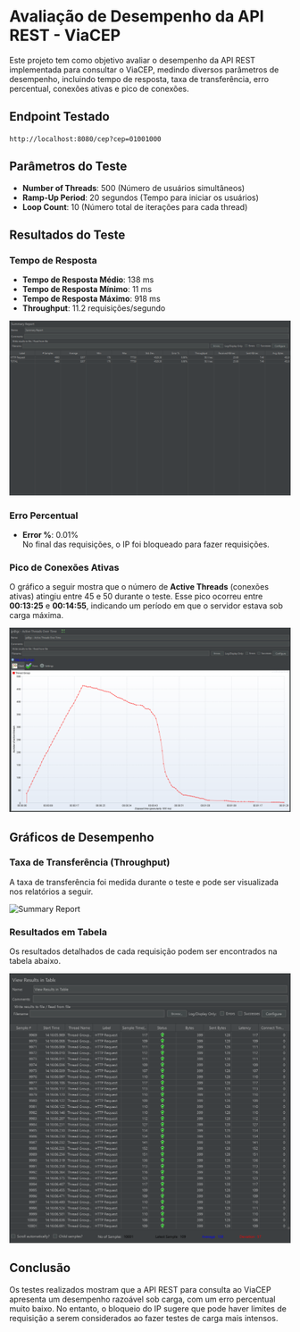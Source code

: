 # Avaliação de Desempenho da API REST - ViaCEP

Este projeto tem como objetivo avaliar o desempenho da API REST implementada para consultar o ViaCEP, medindo diversos parâmetros de desempenho, incluindo tempo de resposta, taxa de transferência, erro percentual, conexões ativas e pico de conexões.

## Endpoint Testado

`http://localhost:8080/cep?cep=01001000`

## Parâmetros do Teste

- **Number of Threads**: 500 (Número de usuários simultâneos)
- **Ramp-Up Period**: 20 segundos (Tempo para iniciar os usuários)
- **Loop Count**: 10 (Número total de iterações para cada thread)

## Resultados do Teste

### Tempo de Resposta

- **Tempo de Resposta Médio**: 138 ms
- **Tempo de Resposta Mínimo**: 11 ms
- **Tempo de Resposta Máximo**: 918 ms
- **Throughput**: 11.2 requisições/segundo

![Summary Report](images/Summary%20Report.png)

### Erro Percentual

- **Error %**: 0.01%  
No final das requisições, o IP foi bloqueado para fazer requisições.

### Pico de Conexões Ativas

O gráfico a seguir mostra que o número de **Active Threads** (conexões ativas) atingiu entre 45 e 50 durante o teste. Esse pico ocorreu entre **00:13:25** e **00:14:55**, indicando um período em que o servidor estava sob carga máxima.

![Active Threads Over Time](images/Active%20Threads%20Over%20Time.png)

## Gráficos de Desempenho

### Taxa de Transferência (Throughput)

A taxa de transferência foi medida durante o teste e pode ser visualizada nos relatórios a seguir.

![Summary Report](images/Summary%Report.png)

### Resultados em Tabela

Os resultados detalhados de cada requisição podem ser encontrados na tabela abaixo.

![View Results in Table](images/View%20Results%20in%20Table.png)

## Conclusão

Os testes realizados mostram que a API REST para consulta ao ViaCEP apresenta um desempenho razoável sob carga, com um erro percentual muito baixo. No entanto, o bloqueio do IP sugere que pode haver limites de requisição a serem considerados ao fazer testes de carga mais intensos.


